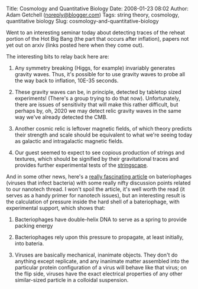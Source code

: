 Title: Cosmology and Quantitative Biology
Date: 2008-01-23 08:02
Author: Adam Getchell (noreply@blogger.com)
Tags: string theory, cosmology, quantitative biology
Slug: cosmology-and-quantitative-biology

Went to an interesting seminar today about detecting traces of the
reheat portion of the Hot Big Bang (the part that occurs after
inflation), papers not yet out on arxiv (links posted here when they
come out).  
  
The interesting bits to relay back here are:  
  
1. Any symmetry breaking (Higgs, for example) invariably generates
gravity waves. Thus, it's possible for to use gravity waves to probe all
the way back to inflation, 10E-35 seconds.  
  
2. These gravity waves can be, in principle, detected by tabletop sized
experiments! (There's a group trying to do that now). Unfortunately,
there are issues of sensitivity that will make this rather difficult,
but perhaps by, oh, 2020 we may detect relic gravity waves in the same
way we've already detected the CMB.  
  
3. Another cosmic relic is leftover magnetic fields, of which theory
predicts their strength and scale should be equivalent to what we're
seeing today as galactic and intragalactic magnetic fields.  
  
4. Our guest seemed to expect to see copious production of strings and
textures, which should be signified by their gravitational traces and
provides further experimental tests of the
[stringscape](http://physicsworld.com/cws/article/print/30940).  
  
And in some other news, here's a [really fascinating
article](http://ptonline.aip.org/journals/doc/PHTOAD-ft/vol_61/iss_1/42_1.shtml)
on bateriophages (viruses that infect bacteria) with some really nifty
discussion points related to our nanotech thread. I won't spoil the
article, it's well worth the read (it serves as a handy primer for
nanotech issues), but an interesting result is the calculation of
pressure inside the hard shell of a bateriophage, with experimental
support, which shows that:  
  
1. Bacteriophages have double-helix DNA to serve as a spring to provide
packing energy  
  
2. Bacteriophages rely upon this pressure to propagate, at least
initially, into bateria.  
  
3. Viruses are basically mechanical, inanimate objects. They don't do
anything except replicate, and any inanimate matter assembled into the
particular protein configuration of a virus will behave like that virus;
on the flip side, viruses have the exact electrical properties of any
other similar-sized particle in a colloidal suspension.  
[  
](http://ptonline.aip.org/journals/doc/PHTOAD-ft/vol_61/iss_1/42_1.shtml)
